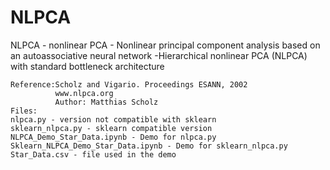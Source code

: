 # NLPCA
NLPCA - nonlinear PCA - Nonlinear principal component analysis based on an autoassociative neural network -Hierarchical nonlinear PCA (NLPCA) with standard bottleneck architecture
```
Reference:Scholz and Vigario. Proceedings ESANN, 2002
          www.nlpca.org
          Author: Matthias Scholz
Files:
nlpca.py - version not compatible with sklearn
sklearn_nlpca.py - sklearn compatible version
NLPCA_Demo_Star_Data.ipynb - Demo for nlpca.py
Sklearn_NLPCA_Demo_Star_Data.ipynb - Demo for sklearn_nlpca.py
Star_Data.csv - file used in the demo
